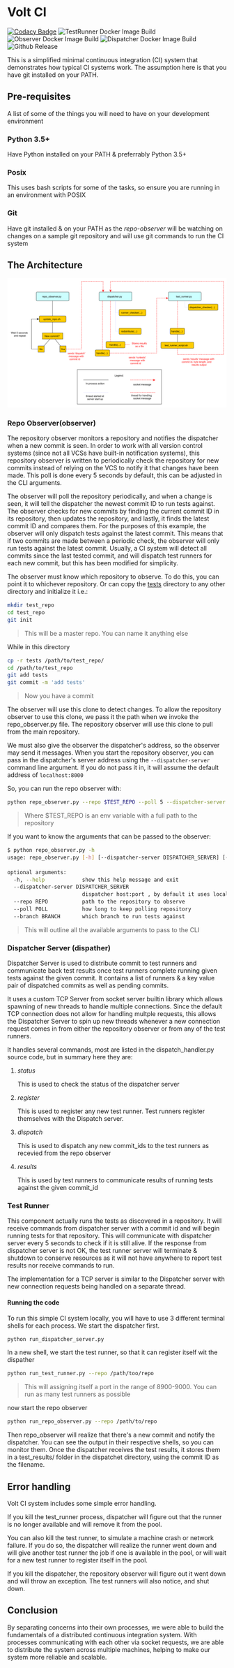 # Volt CI

[![Codacy Badge](https://api.codacy.com/project/badge/Grade/aef9bbd4a1e640c0b3fab570818d76d6)](https://app.codacy.com/manual/BrianLusina/volt-ci?utm_source=github.com&utm_medium=referral&utm_content=BrianLusina/volt-ci&utm_campaign=Badge_Grade_Dashboard)
![TestRunner Docker Image Build](https://github.com/BrianLusina/volt-ci/workflows/TestRunner%20Docker%20Image%20Build/badge.svg)
![Observer Docker Image Build](https://github.com/BrianLusina/volt-ci/workflows/Observer%20Docker%20Image%20Build/badge.svg)
![Dispatcher Docker Image Build](https://github.com/BrianLusina/volt-ci/workflows/Dispatcher%20Docker%20Image%20Build/badge.svg)
![Github Release](https://github.com/BrianLusina/volt-ci/workflows/Github%20Release/badge.svg)

This is a simplified minimal continuous integration (CI) system that demonstrates how typical CI systems work. The assumption here is that you have git installed on your PATH.

## Pre-requisites

A list of some of the things you will need to have on your development environment

### Python 3.5+

Have Python installed on your PATH & preferrably Python 3.5+

### Posix

This uses bash scripts for some of the tasks, so ensure you are running in an environment with POSIX

### Git

Have git installed & on your PATH as the _repo-observer_  will be watching on changes on a sample git repository and will use git commands to run the CI system

## The Architecture

![architecture](./images/architecture.png)

### Repo Observer(observer)

The repository observer monitors a repository and notifies the dispatcher when a new commit is seen. In order to work with all version control systems (since not all VCSs have built-in notification systems), this repository observer is written to periodically check the repository for new commits instead of relying on the VCS to notify it that changes have been made. This poll is done every 5 seconds by default, this can be adjusted in the CLI arguments.

The observer will poll the repository periodically, and when a change is seen, it will tell the dispatcher the newest commit ID to run tests against. The observer checks for new commits by finding the current commit ID in its repository, then updates the repository, and lastly, it finds the latest commit ID and compares them. For the purposes of this example, the observer will only dispatch tests against the latest commit. This means that if two commits are made between a periodic check, the observer will only run tests against the latest commit. Usually, a CI system will detect all commits since the last tested commit, and will dispatch test runners for each new commit, but this has been modified for simplicity.

The observer must know which repository to observe. To do this, you can point it to whichever repository. Or can copy the [tests](./tests) directory to any other directory and initialize it i.e.:

```bash
mkdir test_repo
cd test_repo
git init
```

> This will be a master repo. You can name it anything else

While in this directory

``` bash
cp -r tests /path/to/test_repo/
cd /path/to/test_repo
git add tests
git commit -m 'add tests'
```

> Now you have a commit

The observer will use this clone to detect changes. To allow the repository observer to use this clone, we pass it the path when we invoke the repo_observer.py file. The repository observer will use this clone to pull from the main repository.

We must also give the observer the dispatcher's address, so the observer may send it messages. When you start the repository observer, you can pass in the dispatcher's server address using the `--dispatcher-server` command line argument. If you do not pass it in, it will assume the default address of `localhost:8000`

So, you can run the repo observer with:

```bash
python repo_observer.py --repo $TEST_REPO --poll 5 --dispatcher-server localhost:8000
```

> Where $TEST_REPO is an env variable with a full path to the repository

If you want to know the arguments that can be passed to the observer:

```bash
$ python repo_observer.py -h
usage: repo_observer.py [-h] [--dispatcher-server DISPATCHER_SERVER] [--repo REPO] [--poll POLL] [--branch BRANCH]

optional arguments:
  -h, --help            show this help message and exit
  --dispatcher-server DISPATCHER_SERVER
                        dispatcher host:port , by default it uses localhost:8000
  --repo REPO           path to the repository to observe
  --poll POLL           how long to keep polling repository
  --branch BRANCH       which branch to run tests against
```

> This will outline all the available arguments to pass to the CLI

### Dispatcher Server (dispather)

Dispatcher Server is used to distribute commit to test runners and communicate back test results once test runners
complete running given tests against the given commit. It contains a list of runners & a key value pair of dispatched commits
as well as pending commits.

It uses a custom TCP Server from socket server builtin library which allows spawning of new threads to handle multiple connections. Since the default TCP connection does not allow for handling multple requests, this allows the Dispatcher Server
to spin up new threads whenever a new connection request comes in from either the repository observer or from any of the test runners.

It handles several commands, most are listed in the dispatch_handler.py source code, but in summary here they are:

1. _status_

    This is used to check the status of the dispatcher server

2. _register_

    This is used to register any new test runner. Test runners register themselves with the Dispatch server.

3. _dispatch_

    This is used to dispatch any new commit_ids to the test runners as recevied from the repo observer

4. _results_

    This is used by test runners to communicate results of running tests against the given commit_id

### Test Runner

This component actually runs the tests as discovered in a repository. It will receive commands from dispatcher server
with a commit id and will begin running tests for that repository. This will communicate with dispatcher server every 5 seconds to check if it is still alive. If the response from dispatcher server is not OK, the test runner server will terminate & shutdown to conserve resources as it will not have anywhere to report test results nor receive commands to run.

The implementation for a TCP server is similar to the Dispatcher server with new connection requests being handled on a separate thread.

#### Running the code

To run this simple CI system locally, you will have to use 3 different terminal shells for each process. We start the dispatcher first.

``` bash
python run_dispatcher_server.py
```

In a new shell, we start the test runner, so that it can register itself wit the dispather

``` bash
python run_test_runner.py --repo /path/too/repo
```

> This will assigning itself a port in the range of 8900-9000. You can run as many test runners as possible

now start the repo observer

``` bash
python run_repo_observer.py --repo /path/to/repo
```

Then repo_observer will realize that there's a new commit and notify the dispatcher. You can see the output in their respective shells, so you can monitor them. Once the dispatcher receives the test results, it stores them in a test_results/ folder in the dispatchet directory, using the commit ID as the filename.

## Error handling

Volt CI system includes some simple error handling.

If you kill the test_runner process, dispatcher will figure out that the runner is no longer available and will remove it from the pool.

You can also kill the test runner, to simulate a machine crash or network failure. If you do so, the dispatcher will realize the runner went down and will give another test runner the job if one is available in the pool, or will wait for a new test runner to register itself in the pool.

If you kill the dispatcher, the repository observer will figure out it went down and will throw an exception. The test runners will also notice, and shut down.

## Conclusion

By separating concerns into their own processes, we were able to build the fundamentals of a distributed continuous integration system. With processes communicating with each other via socket requests, we are able to distribute the system across multiple machines, helping to make our system more reliable and scalable.
